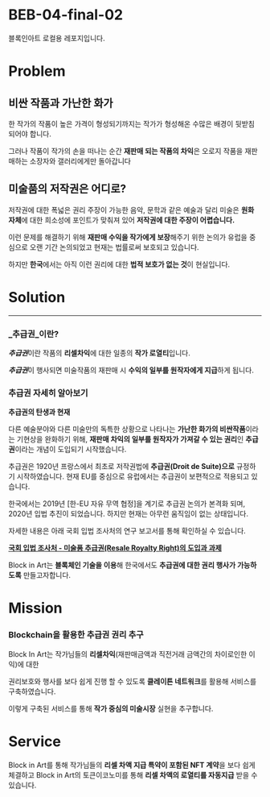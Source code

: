 # BEB-04-final-02

블록인아트 로컬용 레포지입니다.

# Problem
## 비싼 작품과 가난한 화가

한 작가의 작품이 높은 가격이 형성되기까지는 작가가 형성해온 수많은 배경이 뒷받침 되어야 합니다. 

그러나 작품이 작가의 손을 떠나는 순간 **재판매 되는 작품의 차익**은 오로지 작품을 재판매하는 소장자와 갤러리에게만 돌아갑니다

## 미술품의 저작권은 어디로?

저작권에 대한 폭넓은 권리 주장이 가능한 음악, 문학과 같은 예술과 달리 미술은 **원화 자체**에 대한 희소성에 포인트가 맞춰져 있어 **저작권에 대한 주장이 어렵습니다.**

이런 문제를 해결하기 위해 **재판매 수익을 작가에게 보장**해주기 위한 논의가 유럽을 중심으로 오랜 기간 논의되었고 현재는 법률로써 보호되고 있습니다.

하지만 **한국**에서는 아직 이런 권리에 대한 **법적 보호가 없는 것**이 현실입니다.

# Solution

---


### _추급권_이란?

***추급권***이란 작품의 **리셀차익**에 대한 일종의 **작가 로열티**입니다.

***추급권***이 행사되면 미술작품의 재판매 시 **수익의 일부를 원작자에게 지급**하게 됩니다.

### **추급권 자세히 알아보기**

**추급권의 탄생과 현재**

다른 예술분야와 다른 미술만의 독특한 상황으로 나타나는 **가난한 화가의 비싼작품**이라는 기현상을 완화하기 위해, **재판매 차익의 일부를 원작자가 가져갈 수 있는 권리**인 **추급권**이라는 개념이 도입되기 시작했습니다.

추급권은 1920년 프랑스에서 최초로 저작권법에 **추급권(Droit de Suite)으로**  규정하기 시작하였습니다. 현재 EU를 중심으로 유럽에서는 추급권이 보편적으로 적용되고 있습니다.

한국에서는 2019년 [한-EU 자유 무역 협정]을 계기로 추급권 논의가 본격화 되며, 2020년 입법 추진이 되었습니다. 하지만 현재는 아무런 움직임이 없는 상태입니다.

자세한 내용은 아래 국회 입법 조사처의 연구 보고서를 통해 확인하실 수 있습니다.



[**국회 입법 조사처 - 미술품 추급권(Resale Royalty Right)의 도입과 과제**](http://drm.nars.go.kr:7003/sd/imageviewer?doc_id=1MvzSFDLD82&DocId=1MvzSFDLD82&documentId=&DOCUMENTID=&DOCUMENTID=&EdmUserId=datauser&ViewerYn=Y&type=S&fileName=KE5BUlPtmITslYjrtoTshJ0gODHtmLgtMjAxOTExMjEp66%2B47Iig7ZKIIOy2lOq4ieq2jChSZXNhbGUgUm95YWx0eSBSaWdodCnsnZgg64%2BE7J6F6rO8IOqzvOygnC5wZGY%3D)

Block in Art는 **블록체인 기술을 이용**해 한국에서도 **추급권에 대한 권리 행사가 가능하도록** 만들고자합니다.


# **Mission**

### Blockchain을 활용한 추급권 권리 추구

Block In Art는 작가님들의 **리셀차익**(재판매금액과 직전거래 금액간의 차이로인한 이익)에 대한

권리보호와 행사를 보다 쉽게 진행 할 수 있도록 **클레이튼 네트워크**를 활용해 서비스를 구축하였습니다.

이렇게 구축된 서비스를 통해  **작가 중심의 미술시장** 실현을 추구합니다.

# Service


Block in Art를 통해 작가님들의 **리셀 차액 지급 특약이 포함된 NFT 계약**을 보다 쉽게 체결하고 Block in Art의 토큰이코노미를 통해 **리셀 차액의 로열티를 자동지급** 받을 수 있습니다.
